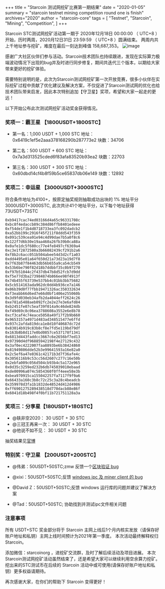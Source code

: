 +++
title = "Starcoin 测试网挖矿比赛第一期结果"
date = "2020-01-05"
summary = "starcoin testnet mining competition round one is finish"
archives="2020"
author = "starcoin-core"
tags = [
    "Testnet",
    "Starcoin",
	"Mining",
	"Competition",
]
+++

Starcoin STC测试网挖矿活动第一期于 2020年12月18日 00:00:00 （ UTC+8 ）开始，历时两周，2020月12日31日 23:59:59 （ UTC+8 ）圆满结束。
两周内共上千地址参与挖矿，难度在最后一刻达到峰值 158,687,353。
![image](http://news.starcoin.org/images/r1_result.png)

感谢广大社区伙伴们参与活动。Starcoin技术团队也持续跟进，发现在实际算力极端波动情况下出现的bug并及时进行同步修复，期间共迭代三个版本，以期给大家带来更好的挖矿体验。

需要特别说明的是，此次为Starcoin测试网挖矿第一次开放竞赛，很多小伙伴在实际挖矿过程中贡献了优化建议及解决方案，不仅促进了Starcoin测试网的优化也给技术团队带来启发，因此本次特别追加【守卫星】奖项，希望和大家一起走的更远！

以下开始公布此次测试网挖矿活动奖金获得情况。

### 奖项一：霸王星 【1800USDT+1800STC】
	
* 第一名：1,000 USDT + 1,000 STC
  地址：0x6419c1ef5e2aaa378168290b287773e2 块数：34706
  
* 第二名：500 USDT + 600 STC
  地址：0x7a3d313525cded6f83afa83520b93ea2 块数：22703
  
* 第三名：300 USDT + 300 STC
  地址：0x60dbd14cf4b8f59b5ce65837db06e149 块数：12892
  
### 奖项二：幸运星 【3000USDT+3000STC】
符合条件地址为4100+，按原定抽奖规则抽取成功出块的 1% 地址平分 3000USDT+3000STC, 此次共计41个地址平分，以下每个地址获得73USDT+73STC
```
0xb9417cac74ed03166d4a65c96331708c
0xbc8f4edaccb89c384d86ffb8401edeee
0xf54de1f1b4d8718733ea3fc092dadcb2
0xa52bb199c2916f45f211f8ddd543f359
0x091c539cea91e94c4d99dae7b5a0f8c6
0x122f7d6b30e19aa460a26fb39b0ca88a
0x0afe1dc5f680cc77e4fe8497cf6369a4
0xc3e1f2872580a3b66082439cf291b2a6
0xf8b2c6acc051b504abee54d3d2cf1a03
0xdd4495e01a64f650d21a73d23a19d7f8
0x7f63b87f84463db56b655a9ca54cb549
0x53b6be790f82d18b7ddbbf35c0b97270
0xf97b51044c2f437db47b8d52fcb7d9dd
0xf5e77d3ba273984874b866ee98f4913f
0x74b455f63739e537bb4c01bb3bb75682
0x5cb514163ada962dc0dd4b936ce7a146
0x06b39d0f77fbb19471326ac350332634
0xf3eabb66d6ed7e66d0bf1406e255060b
0x3d9fd030eb34afb2da4044eff2624c26
0xe781a5488aeb092fc2e2e27e3e6afd84
0xb2451fe07c5eaf39f014a9c46de824db
0xf49d69c8c06ea3788608a3552e6e8b78
0xcf3caf4c74eace5058a49f17f2b9b660
0x9653157a4971d483ad348515477e6ffd
0x937c2afda819dca1e8d10f40687dc72d
0x83014b919c83b8cf8e7fd5e119bd79df
0x163b8b8d117e0bd0857ce537178f1341
0x6813d443faddcc3667c6e2656bf7ed13
0x97390d4df96885942198f4e27129c432
0x3af0ec4222007faa8893be6b38424860
0x81949806dde52b3e99641593a16e82a0
0x2c5ef6a47e0361c42171b3d7f36afe4c
0x3056116b9c53cc56d2607c277c16e50b
0x2ebfa009c056d504cb93b4c5a172e965
0x0d35c3259ed232b6db745039010ebaad
0xde00996a074c5854360f0ff4eee58e3b
0xbea970915ca155042257fa7117f9f9a6
0x66433a160c3b8c72c25c3a28c4beadcb
0x359978d3fa1b1832de48524d412d4986
0xff6901275289438518d770dacb88e86f
0x6041d18b498f4f0bf11b721751128a3a
```

### 奖项三：分享星【180USDT+180STC】
+ @轶非空2020：           30 USDT + 30 STC
+ @三冠王再来一次：     30 USDT + 30 STC
+ @他说不如不见：         30 USDT + 30 STC

抽奖结果见[官博]( https://weibo.com/7480684466/profile?topnav=1&wvr=6&is_all=1#_0)

### 特别奖：守卫星 【200USDT+200STC】

* @伟弟：50USDT+50STC;zmw 反馈一个[区块验证 bug](https://github.com/starcoinorg/starcoin/issues/1865)
   
* @xixi：50USDT+50STC;反馈 [windows ipc 及 miner client 的 bug](https://github.com/starcoinorg/starcoin/issues/1880)
   
* @David Z：50USDT+50STC;反馈 windows 运行库的问题并建议了解决方案
   
* @Tad：50USDT+50STC; 协助找到并测试ipc文件相关问题
   
### 注意事项

所有 USDT+STC 奖金部分将于 Starcoin 主网上线后1个月内核实发放（请保存好账户地址和私钥）主网上线时间预计为2021年第一季度。
本次活动最终解释权归 Starcoin。

添加微信：starcoinorg  ，进挖矿交流群，及时了解后续活动及项目进展。
本次Starcoin测试网挖矿活动虽然结束了，还是希望大家可以继续利用空余算力挖矿。挖出来的STC测试币在后续的 Starcoin 活动中或可使用(请保存好账户地址和私钥）更多权益请期待。

再次感谢大家，在你们的帮助下 Starcoin 变得更好！
